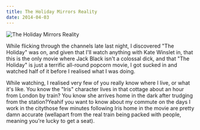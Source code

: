 ```yaml
---
title: The Holiday Mirrors Reality
date: 2014-04-03
---
```


![The Holiday Mirrors Reality](https://source.unsplash.com/LuQ2ex5HY3c/1600x900)

While flicking through the channels late last night, I discovered "The Holiday" was on, and given that I'll watch anything with Kate Winslet in, that this is the only movie where Jack Black isn't a colossal dick, and that "The Holiday" is just a terrific all-round popcorn movie, I got sucked in and watched half of it before I realised what I was doing.

While watching, I realised very few of you really know where I live, or what it's like. You know the "Iris" character lives in that cottage about an hour from London by train? You know she arrives home in the dark after trudging from the station?Yeahif you want to know about my commute on the days I work in the citythose few minutes following Iris home in the movie are pretty damn accurate (wellapart from the real train being packed with people, meaning you're lucky to get a seat).